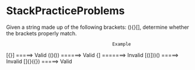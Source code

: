 # StackPracticeProblems

Given a string made up of the following brackets: (){}[], determine whether the brackets properly match.

                                            Example
[{}]   =====>     Valid
(()()) ======>    Valid
{]    =======>    Invalid
[()]))()  =====>  Invalid
[]{}({})  =====>  Valid
 